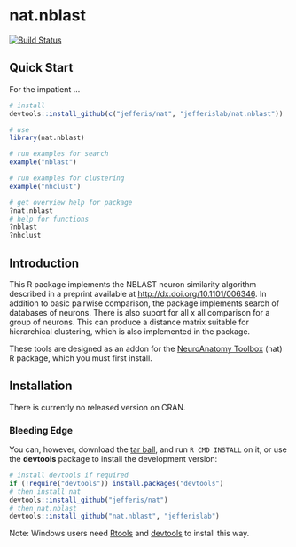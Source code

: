 # nat.nblast
[![Build Status](https://travis-ci.org/jefferislab/nat.nblast.svg)](https://travis-ci.org/jefferislab/nat.nblast)

## Quick Start

For the impatient ...

```r
# install
devtools::install_github(c("jefferis/nat", "jefferislab/nat.nblast"))

# use
library(nat.nblast)

# run examples for search
example("nblast")

# run examples for clustering
example("nhclust")

# get overview help for package
?nat.nblast
# help for functions
?nblast
?nhclust
```

## Introduction
This R package implements the NBLAST neuron similarity algorithm described in a preprint available at
<http://dx.doi.org/10.1101/006346>.  In addition to basic pairwise comparison, the package implements search of
databases of neurons.  There is also suport for all x all comparison for a group of neurons. This can produce a distance
matrix suitable for hierarchical clustering, which is also implemented in the package.

These tools are designed as an addon for the [NeuroAnatomy Toolbox](https://github.com/jefferis/nat) (nat) R package, 
which you must first install.

## Installation
There is currently no released version on CRAN.

### Bleeding Edge
You can, however, download the [tar ball](https://github.com/jefferislab/nat.nblast/tarball/master),
and run `R CMD INSTALL` on it, or use the **devtools** package to install the development version:

  ```r
# install devtools if required
if (!require("devtools")) install.packages("devtools")
# then install nat
devtools::install_github("jefferis/nat")
# then nat.nblast
devtools::install_github("nat.nblast", "jefferislab")
```

Note: Windows users need [Rtools](http://www.murdoch-sutherland.com/Rtools/) and
[devtools](http://CRAN.R-project.org/package=devtools) to install this way.
